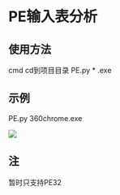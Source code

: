 # PE输入表分析

## 使用方法

cmd   cd到项目目录  PE.py   * .exe

## 示例

PE.py 360chrome.exe

![](C:\Users\MY\Pictures\LE[L[5D2_RZ%W%}E4X[70TH.png)



## 注

暂时只支持PE32